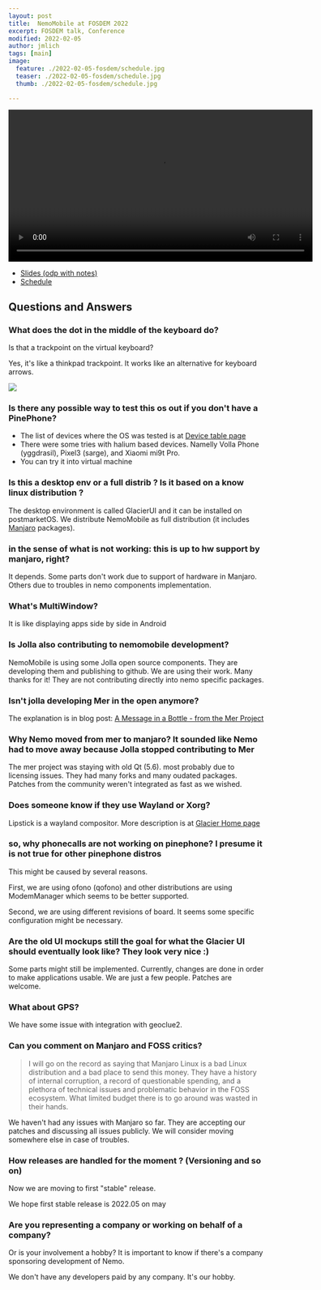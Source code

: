 ```yaml
---
layout: post
title:  NemoMobile at FOSDEM 2022
excerpt: FOSDEM talk, Conference
modified: 2022-02-05
author: jmlich
tags: [main]
image:
  feature: ./2022-02-05-fosdem/schedule.jpg
  teaser: ./2022-02-05-fosdem/schedule.jpg
  thumb: ./2022-02-05-fosdem/schedule.jpg

---
```


<video width="600" style="width: 600px !important" controls>
  <source src="https://video.fosdem.org/2022/D.mobile/mobile_nemomobile.mp4" type="video/mp4">
  <source src="https://video.fosdem.org/2022/D.mobile/mobile_nemomobile.webm" type="video/webm">
  Your browser does not support the video tag.
</video>

- [Slides (odp with notes)](https://fosdem.org/2022/schedule/event/mobile_nemomobile/attachments/slides/4960/export/events/attachments/mobile_nemomobile/slides/4960/2022_02_05_Fosdem_NemoMobile.odp)
- [Schedule](https://fosdem.org/2022/schedule/event/mobile_nemomobile/)

## Questions and Answers

### What does the dot in the middle of the keyboard do?

Is that a trackpoint on the virtual keyboard?

Yes, it's like a thinkpad trackpoint. It works like an alternative for keyboard arrows.

![](/images/qtquickcontrols/text_input-160.png)


### Is there any possible way to test this os out if you don't have a PinePhone?

- The list of devices where the OS was tested is at [Device table page](/devices-table/)
- There were some tries with halium based devices. Namelly Volla Phone (yggdrasil), Pixel3 (sarge), and Xiaomi mi9t Pro.
- You can try it into virtual machine

### Is this a desktop env or a full distrib ? Is it based on a know linux distribution ?

The desktop environment is called GlacierUI and it can be installed on postmarketOS. We distribute NemoMobile as full distribution (it includes [Manjaro](https://manjaro.org) packages).

### in the sense of what is not working: this is up to hw support by manjaro, right?

It depends. Some parts don't work due to support of hardware in Manjaro. Others due to troubles in nemo components implementation.

### What's MultiWindow?

It is like displaying apps side by side in Android

### Is Jolla also contributing to nemomobile development?

NemoMobile is using some Jolla open source components. They are developing them and publishing to github. We are using their work. Many thanks for it! They are not contributing directly into nemo specific packages.

### Isn't jolla developing Mer in the open anymore?

The explanation is in blog post: [A Message in a Bottle - from the Mer Project](https://blog.jolla.com/message-in-a-bottle/)

### Why Nemo moved from mer to manjaro? It sounded like Nemo had to move away because Jolla stopped contributing to Mer

The mer project was staying with old Qt (5.6). most probably due to licensing issues. 
They had many forks and many oudated packages. 
Patches from the community weren't integrated as fast as we wished.

### Does someone know if they use Wayland or Xorg?

Lipstick is a wayland compositor. More description is at [Glacier Home page](https://nemomobile.net/glacier-home/)

### so, why phonecalls are not working on pinephone? I presume it is not true for other pinephone distros

This might be caused by several reasons.

First, we are using ofono (qofono) and other distributions are using ModemManager which seems to be better supported.

Second, we are using different revisions of board. It seems some specific configuration might be necessary.

### Are the old UI mockups still the goal for what the Glacier UI should eventually look like? They look very nice :)

Some parts might still be implemented. Currently, changes are done in order to make applications usable. We are just a few people. Patches are welcome.

### What about GPS?

We have some issue with integration with geoclue2.

### Can you comment on Manjaro and FOSS critics?

> I will go on the record as saying that Manjaro Linux is a bad Linux distribution and a bad place to send this money. They have a history of internal corruption, a record of questionable spending, and a plethora of technical issues and problematic behavior in the FOSS ecosystem. What limited budget there is to go around was wasted in their hands.

We haven't had any issues with Manjaro so far. They are accepting our patches and discussing all issues publicly. We will consider moving somewhere else in case of troubles. 

### How releases are handled for the moment ? (Versioning and so on) 

Now we are moving to first "stable" release.

We hope first stable release is 2022.05 on may 

### Are you representing a company or working on behalf of a company? 

Or is your involvement a hobby? It is important to know if there's a company sponsoring development of Nemo.

We don't have any developers paid by any company. It's our hobby. 